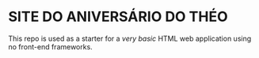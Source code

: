# SITE DO ANIVERSÁRIO DO THÉO

This repo is used as a starter for a _very basic_ HTML web application using no front-end frameworks.
